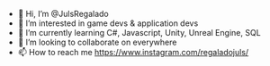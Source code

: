 - 👋 Hi, I’m @JulsRegalado
- 👀 I’m interested in game devs & application devs
- 🌱 I’m currently learning C#, Javascript, Unity, Unreal Engine, SQL
- 💞️ I’m looking to collaborate on everywhere
- 📫 How to reach me https://www.instagram.com/regaladojuls/

<!---
JulsRegalado/JulsRegalado is a ✨ special ✨ repository because its `README.md` (this file) appears on your GitHub profile.
You can click the Preview link to take a look at your changes.
--->
